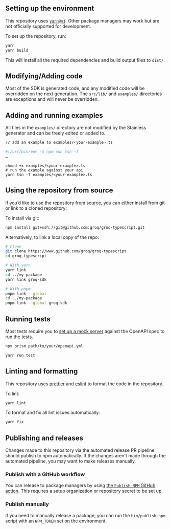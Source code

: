 ## Setting up the environment

This repository uses [`yarn@v1`](https://classic.yarnpkg.com/lang/en/docs/install/#mac-stable).
Other package managers may work but are not officially supported for development.

To set up the repository, run:

```bash
yarn
yarn build
```

This will install all the required dependencies and build output files to `dist/`.

## Modifying/Adding code

Most of the SDK is generated code, and any modified code will be overridden on the next generation. The
`src/lib/` and `examples/` directories are exceptions and will never be overridden.

## Adding and running examples

All files in the `examples/` directory are not modified by the Stainless generator and can be freely edited or
added to.

```bash
// add an example to examples/<your-example>.ts

#!/usr/bin/env -S npm run tsn -T
…
```

```
chmod +x examples/<your-example>.ts
# run the example against your api
yarn tsn -T examples/<your-example>.ts
```

## Using the repository from source

If you’d like to use the repository from source, you can either install from git or link to a cloned repository:

To install via git:

```bash
npm install git+ssh://git@github.com:groq/groq-typescript.git
```

Alternatively, to link a local copy of the repo:

```bash
# Clone
git clone https://www.github.com/groq/groq-typescript
cd groq-typescript

# With yarn
yarn link
cd ../my-package
yarn link groq-sdk

# With pnpm
pnpm link --global
cd ../my-package
pnpm link -—global groq-sdk
```

## Running tests

Most tests require you to [set up a mock server](https://github.com/stoplightio/prism) against the OpenAPI spec to run the tests.

```bash
npx prism path/to/your/openapi.yml
```

```bash
yarn run test
```

## Linting and formatting

This repository uses [prettier](https://www.npmjs.com/package/prettier) and
[eslint](https://www.npmjs.com/package/eslint) to format the code in the repository.

To lint:

```bash
yarn lint
```

To format and fix all lint issues automatically:

```bash
yarn fix
```

## Publishing and releases

Changes made to this repository via the automated release PR pipeline should publish to npm automatically. If
the changes aren't made through the automated pipeline, you may want to make releases manually.

### Publish with a GitHub workflow

You can release to package managers by using [the `Publish NPM` GitHub action](https://www.github.com/groq/groq-typescript/actions/workflows/publish-npm.yml). This requires a setup organization or repository secret to be set up.

### Publish manually

If you need to manually release a package, you can run the `bin/publish-npm` script with an `NPM_TOKEN` set on
the environment.
